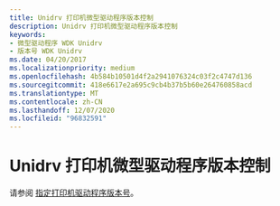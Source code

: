 ```yaml
---
title: Unidrv 打印机微型驱动程序版本控制
description: Unidrv 打印机微型驱动程序版本控制
keywords:
- 微型驱动程序 WDK Unidrv
- 版本号 WDK Unidrv
ms.date: 04/20/2017
ms.localizationpriority: medium
ms.openlocfilehash: 4b584b10501d4f2a2941076324c03f2c4747d136
ms.sourcegitcommit: 418e6617e2a695c9cb4b37b5b60e264760858acd
ms.translationtype: MT
ms.contentlocale: zh-CN
ms.lasthandoff: 12/07/2020
ms.locfileid: "96832591"
---
```

# <a name="unidrv-printer-minidriver-versioning"></a>Unidrv 打印机微型驱动程序版本控制





请参阅 [指定打印机驱动程序版本号](print-driver-versioning.md)。

 

 




